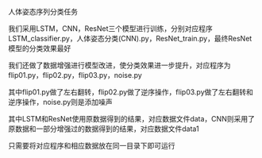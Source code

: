 人体姿态序列分类任务

我们采用LSTM，CNN，ResNet三个模型进行训练，分别对应程序LSTM_classifier.py，人体姿态分类(CNN).py，ResNet_train.py，最终ResNet模型的分类效果最好

我们还做了数据增强进行模型改进，使分类效果进一步提升，对应程序为flip01.py，flip02.py，flip03.py，noise.py

其中flip01.py做了左右翻转，flip02.py做了逆序操作，flip03.py做了左右翻转和逆序操作，noise.py则是添加噪声

其中LSTM和ResNet使用原数据得到的结果，对应数据文件data，CNN则采用了原数据和一部分增强过的数据得到的结果，对应数据文件data1

只需要将对应程序和相应数据放在同一目录下即可运行
